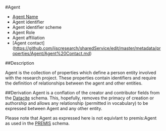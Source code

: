 #Agent

* [Agent Name](https://github.com/jiscresearch/sharedService/blob/master/metadata/properties/Agent/Agent%20Name.md)
* Agent identifier
* Agent identifier scheme
* Agent Role
* Agent affiliation
* [Agent contact] (https://github.com/jiscresearch/sharedService/edit/master/metadata/properties/Agent/Agent%20Contact.md)

##Description

Agent is the collection of properties which define a person entity involved with the research project. These properties contain identifiers and require the definition of relationships between the agent and other entities.

##Derivation
Agent is a conflation of the creator and contributor fields from the [Datacite](http://schema.datacite.org/) schema. This, hopefully, removes the primacy of creation or authorship and allows any relationship (permitted in vocabulary) to be expressed between Agent and any other entity. 

Please note that Agent as expressed here is not equivlant to premis:Agent as used in the [PREMIS](http://www.loc.gov/standards/premis/v3/) schema.

